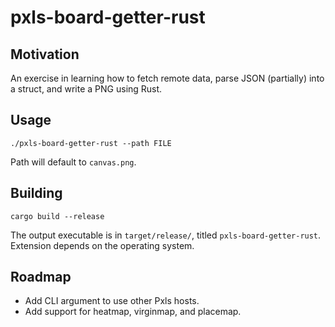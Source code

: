 # pxls-board-getter-rust

## Motivation

An exercise in learning how to fetch remote data, parse JSON (partially) into a struct, and write a PNG using Rust.

## Usage

```
./pxls-board-getter-rust --path FILE
```
Path will default to `canvas.png`.

## Building

```
cargo build --release
```
The output executable is in `target/release/`, titled `pxls-board-getter-rust`. Extension depends on the operating system.

## Roadmap

- Add CLI argument to use other Pxls hosts.
- Add support for heatmap, virginmap, and placemap.
